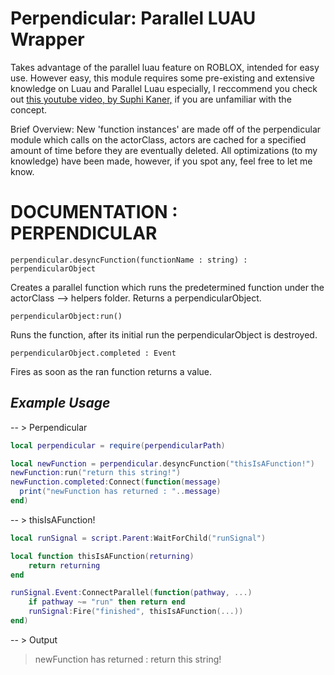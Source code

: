# Perpendicular: Parallel LUAU Wrapper
Takes advantage of the parallel luau feature on ROBLOX, intended for easy use. However easy, this module requires some pre-existing and extensive knowledge on Luau and Parallel Luau especially, I reccommend you check out [this youtube video, by Suphi Kaner,](https://www.youtube.com/watch?v=BbIPalpAfaI&ab_channel=SuphiKaner) if you are unfamiliar with the concept.

Brief Overview:
	New 'function instances' are made off of the perpendicular module which calls on the actorClass, actors are cached for a specified amount of time before they are eventually deleted. All optimizations (to my knowledge) have been made, however, if you spot any, feel free to let me know.

# DOCUMENTATION : PERPENDICULAR

``perpendicular.desyncFunction(functionName : string) : perpendicularObject``

Creates a parallel function which runs the predetermined function under the actorClass --> helpers folder. Returns a perpendicularObject.

``perpendicularObject:run()``

Runs the function, after its initial run the perpendicularObject is destroyed.

``perpendicularObject.completed : Event``

Fires as soon as the ran function returns a value.

## _Example Usage_

-- > Perpendicular
```lua
local perpendicular = require(perpendicularPath)

local newFunction = perpendicular.desyncFunction("thisIsAFunction!")
newFunction:run("return this string!")
newFunction.completed:Connect(function(message)
  print("newFunction has returned : "..message)
end)
```

-- > thisIsAFunction!
```lua
local runSignal = script.Parent:WaitForChild("runSignal")

local function thisIsAFunction(returning)
	return returning
end

runSignal.Event:ConnectParallel(function(pathway, ...)
	if pathway ~= "run" then return end
	runSignal:Fire("finished", thisIsAFunction(...))
end)
```

-- > Output

>newFunction has returned : return this string!
